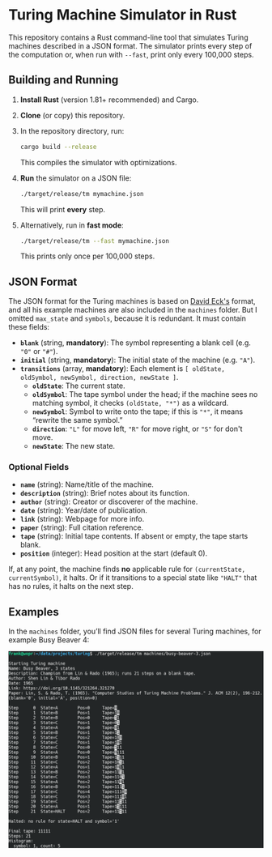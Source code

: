# Turing Machine Simulator in Rust

This repository contains a Rust command-line tool that simulates Turing machines described in a JSON format. The simulator prints every step of the computation or, when run with `--fast`, print only every 100,000 steps.

## Building and Running

1. **Install Rust** (version 1.81+ recommended) and Cargo.
2. **Clone** (or copy) this repository.
3. In the repository directory, run:

    ```bash
    cargo build --release
    ```
    This compiles the simulator with optimizations.

4. **Run** the simulator on a JSON file:
    ```bash
    ./target/release/tm mymachine.json
    ```
    This will print **every** step.

5. Alternatively, run in **fast mode**:
    ```bash
    ./target/release/tm --fast mymachine.json
    ```
    This prints only once per 100,000 steps.

## JSON Format

The JSON format for the Turing machines is based on [David Eck's](https://math.hws.edu/eck/js/turing-machine/TM-info.html) format, and all his example machines are also included in the `machines` folder. But I omitted `max_state` and `symbols`, because it is redundant. It must contain these fields:

- **`blank`** (string, **mandatory**): The symbol representing a blank cell (e.g. `"0"` or `"#"`).
- **`initial`** (string, **mandatory**): The initial state of the machine (e.g. `"A"`).
- **`transitions`** (array, **mandatory**): Each element is `[ oldState, oldSymbol, newSymbol, direction, newState ]`.
  - **`oldState`**: The current state.
  - **`oldSymbol`**: The tape symbol under the head; if the machine sees no matching symbol, it checks `(oldState, "*")` as a wildcard.
  - **`newSymbol`**: Symbol to write onto the tape; if this is `"*"`, it means “rewrite the same symbol.”
  - **`direction`**: `"L"` for move left, `"R"` for move right, or `"S"` for don't move.
  - **`newState`**: The new state.

### Optional Fields

- **`name`** (string): Name/title of the machine.  
- **`description`** (string): Brief notes about its function.  
- **`author`** (string): Creator or discoverer of the machine.  
- **`date`** (string): Year/date of publication.  
- **`link`** (string): Webpage for more info.  
- **`paper`** (string): Full citation reference.  
- **`tape`** (string): Initial tape contents. If absent or empty, the tape starts blank.
- **`position`** (integer): Head position at the start (default 0).

If, at any point, the machine finds **no** applicable rule for `(currentState, currentSymbol)`, it halts. Or if it transitions to a special state like `"HALT"` that has no rules, it halts on the next step.

## Examples

In the `machines` folder, you’ll find JSON files for several Turing machines, for example Busy Beaver 4:

![Busy Beaver 4](busy-beaver-4.png)
